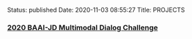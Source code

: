 Status: published
Date: 2020-11-03 08:55:27
Title: PROJECTS


### [2020 BAAI-JD Multimodal Dialog Challenge](http://www.jerrylsu.net/articles/2020/nlp-JDMDC2020.html)

